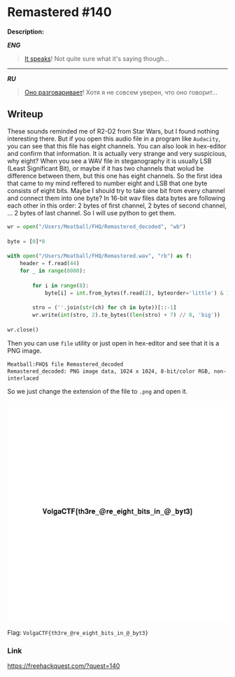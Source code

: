 # Remastered #140
**Description:**

***ENG***
> [It speaks](https://drive.google.com/open?id=1WBIzRLDu4jv6IrX8683A7DCAX4CHxVNA)! Not quite sure what it's saying though... 

---

***RU***
> [Оно разговаривает](https://drive.google.com/open?id=1WBIzRLDu4jv6IrX8683A7DCAX4CHxVNA)! Хотя я не совсем уверен, что оно говорит... 

## Writeup

These sounds reminded me of R2-D2 from Star Wars, but I found nothing interesting there. But if you open this audio file in a program like `Audacity`, you can see that this file has eight channels. You can also look in hex-editor and confirm that information. It is actually very strange and very suspicious, why eight? When you see a WAV file in steganography it is usually LSB (Least Significant Bit), or maybe if it has two channels that wolud be difference between them, but this one has eight channels. So the first idea that came to my mind reffered to number eight and LSB that one byte consists of eight bits. Maybe I should try to take one bit from every channel and connect them into one byte? In 16-bit wav files data bytes are following each other in this order: 2 bytes of first channel, 2 bytes of second channel, ... 2 bytes of last channel. So I will use python to get them.

```python
wr = open("/Users/Meatball/FHQ/Remastered_decoded", "wb")

byte = [0]*8

with open("/Users/Meatball/FHQ/Remastered.wav", "rb") as f:
    header = f.read(44)
    for _ in range(8000):

        for i in range(8):
            byte[i] = int.from_bytes(f.read(2), byteorder='little') & 1

        stro = (''.join(str(ch) for ch in byte))[::-1]
        wr.write(int(stro, 2).to_bytes((len(stro) + 7) // 8, 'big'))

wr.close()

```

Then you can use `file` utility or just open in hex-editor and see that it is a PNG image. 

```
Meatball:FHQ$ file Remastered_decoded
Remastered_decoded: PNG image data, 1024 x 1024, 8-bit/color RGB, non-interlaced
```

So we just change the extension of the file to `.png` and open it.

![image](/FHQ/images/steganography/remastered.png)

Flag: `VolgaCTF{th3re_@re_eight_bits_in_@_byt3}`

### Link

https://freehackquest.com/?quest=140
